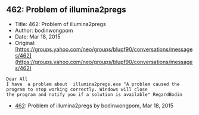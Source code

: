 ## 462: Problem of illumina2pregs

- Title: 462: Problem of illumina2pregs
- Author: bodinwongpom
- Date: Mar 18, 2015
- Original: [https://groups.yahoo.com/neo/groups/blupf90/conversations/messages/462](https://groups.yahoo.com/neo/groups/blupf90/conversations/messages/462)

```
Dear All 
I have	a problem about  illumina2pregs.exe "A problem caused the program to stop working correctly. Windows will close
the program and notify you if a solution is available" RegardBodin  
```

- [462](0462.md): Problem of illumina2pregs by bodinwongpom, Mar 18, 2015

